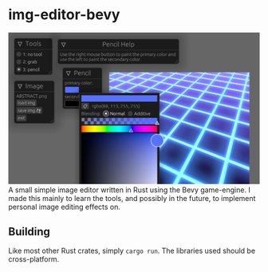# img-editor-bevy
![preview image](./preview.png)
A small simple image editor written in Rust using the Bevy game-engine. I made this mainly to learn the tools, and possibly in the future, to implement personal image editing effects on.

## Building
Like most other Rust crates, simply `cargo run`. The libraries used should be cross-platform.